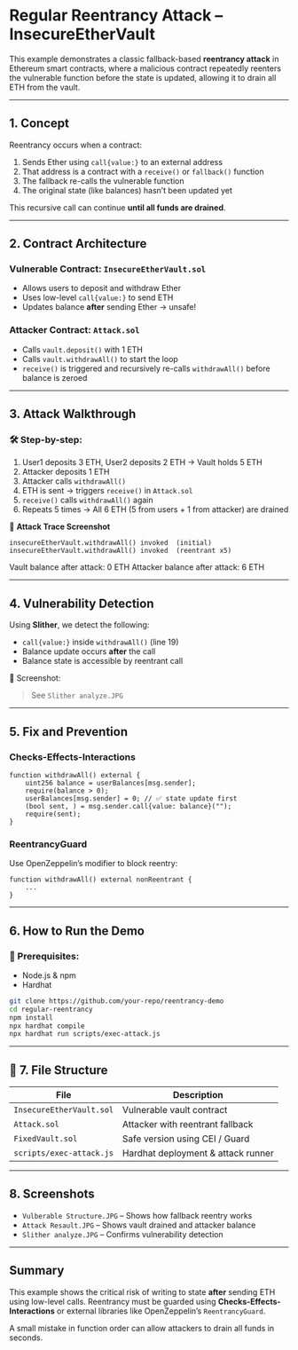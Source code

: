 # Regular Reentrancy Attack – InsecureEtherVault

This example demonstrates a classic fallback-based **reentrancy attack** in Ethereum smart contracts, where a malicious contract repeatedly reenters the vulnerable function before the state is updated, allowing it to drain all ETH from the vault.

---

##  1. Concept

Reentrancy occurs when a contract:
1. Sends Ether using `call{value:}` to an external address
2. That address is a contract with a `receive()` or `fallback()` function
3. The fallback re-calls the vulnerable function
4. The original state (like balances) hasn’t been updated yet

This recursive call can continue **until all funds are drained**.

---

##  2. Contract Architecture

### Vulnerable Contract: `InsecureEtherVault.sol`
- Allows users to deposit and withdraw Ether
- Uses low-level `call{value:}` to send ETH
- Updates balance **after** sending Ether → unsafe!

### Attacker Contract: `Attack.sol`
- Calls `vault.deposit()` with 1 ETH
- Calls `vault.withdrawAll()` to start the loop
- `receive()` is triggered and recursively re-calls `withdrawAll()` before balance is zeroed

---

##  3. Attack Walkthrough

### 🛠 Step-by-step:
1. User1 deposits 3 ETH, User2 deposits 2 ETH → Vault holds 5 ETH
2. Attacker deposits 1 ETH
3. Attacker calls `withdrawAll()`
4. ETH is sent → triggers `receive()` in `Attack.sol`
5. `receive()` calls `withdrawAll()` again
6. Repeats 5 times → All 6 ETH (5 from users + 1 from attacker) are drained

📸 **Attack Trace Screenshot**
```
insecureEtherVault.withdrawAll() invoked  (initial)
insecureEtherVault.withdrawAll() invoked  (reentrant x5)
```
 Vault balance after attack: 0 ETH
 Attacker balance after attack: 6 ETH

---

##  4. Vulnerability Detection

Using **Slither**, we detect the following:

- `call{value:}` inside `withdrawAll()` (line 19)
- Balance update occurs **after** the call
- Balance state is accessible by reentrant call

📸 Screenshot:
> See `Slither analyze.JPG`

---

##  5. Fix and Prevention

###  Checks-Effects-Interactions
```solidity
function withdrawAll() external {
    uint256 balance = userBalances[msg.sender];
    require(balance > 0);
    userBalances[msg.sender] = 0; // ✅ state update first
    (bool sent, ) = msg.sender.call{value: balance}("");
    require(sent);
}
```

###  ReentrancyGuard
Use OpenZeppelin’s modifier to block reentry:
```solidity
function withdrawAll() external nonReentrant {
    ...
}
```

---

##  6. How to Run the Demo

### 🧪 Prerequisites:
- Node.js & npm
- Hardhat

```bash
git clone https://github.com/your-repo/reentrancy-demo
cd regular-reentrancy
npm install
npx hardhat compile
npx hardhat run scripts/exec-attack.js
```

---

## 📄 7. File Structure

| File                     | Description                        |
|--------------------------|------------------------------------|
| `InsecureEtherVault.sol`| Vulnerable vault contract          |
| `Attack.sol`            | Attacker with reentrant fallback   |
| `FixedVault.sol`        | Safe version using CEI / Guard     |
| `scripts/exec-attack.js`| Hardhat deployment & attack runner |

---

## 8. Screenshots

- `Vulberable Structure.JPG` – Shows how fallback reentry works
- `Attack Resault.JPG` – Shows vault drained and attacker balance
- `Slither analyze.JPG` – Confirms vulnerability detection

---

## Summary

This example shows the critical risk of writing to state **after** sending ETH using low-level calls. Reentrancy must be guarded using **Checks-Effects-Interactions** or external libraries like OpenZeppelin’s `ReentrancyGuard`.

A small mistake in function order can allow attackers to drain all funds in seconds.
